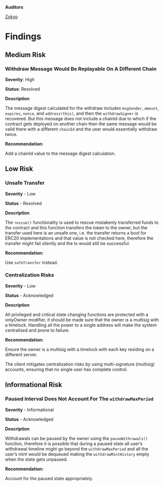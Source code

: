 **Auditors**

[Zokyo](https://x.com/zokyo_io)

# Findings

## Medium Risk

### Withdraw Message Would Be Replayable On A Different Chain


**Severity**: High

**Status**: Resolved 

**Description**

The message digest calculated for the withdraw includes `msgSender`, `amount`, `expires`, `nonce`, and `address(this)`, and then the `withdrawSigner` is recovered. But this message does not include a chainId due to which if the contract gets deployed on another chain then the same message would be valid there with a different `chainId` and the user would essentially withdraw twice.

**Recommendation:**

Add a chainId value to the message digest calculation.

## Low Risk

### Unsafe Transfer

**Severity** - Low

**Status** - Resolved

**Description**

The `rescue()` functionality is used to rescue mistakenly transferred funds to the contract and this function transfers the token to the owner, but the transfer used here is an unsafe one, i.e. the transfer returns a bool for ERC20 implementations and that value is not checked here, therefore the transfer might fail silently and the tx would still be successful.

**Recommendation:**

Use `safeTransfer` instead.

### Centralization Risks

**Severity** - Low

**Status** - Acknowledged

**Description**

All privileged and critical state changing functions are protected with a onlyOwner modifier, it should be made sure that the owner is a multisig with a timelock. Handling all the power to a single address will make the system centralised and prone to failure.

**Recommendation:**

Ensure the owner is a multisig with a timelock with each key residing on a different server.

The client mitigates centralization risks by using multi-signature (multisig) accounts, ensuring that no single user has complete control.

## Informational Risk

### Paused Interval Does Not Account For The `withdrawMaxPeriod`

**Severity** - Informational

**Status** - Acknowledged

**Description**

Withdrawals can be paused by the owner using the `pauseWithrawals()` function, therefore it is possible that during a paused state all user’s withdrawal timeline might go beyond the `withdrawMaxPeriod` and all the user’s mint would be dequeued making the `withdrawMintHistory` empty when the state gets unpaused.

**Recommendation:**
 
Account for the paused state appropriately.


